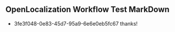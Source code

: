 ## OpenLocalization Workflow Test MarkDown
* 3fe3f048-0e83-45d7-95a9-6e6e0eb5fc67 thanks!

<!--HONumber=Aug16_HO2-->


